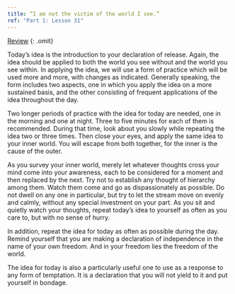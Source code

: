 ```yaml
---
title: “I am not the victim of the world I see.”
ref: "Part 1: Lesson 31"
---
```


<a class="hide-review" href="/acim/workbook/l057/#l031">Review</a>
{: .omit}

Today’s idea is the introduction to your declaration of release. Again,
the idea should be applied to both the world you see without and the
world you see within. In applying the idea, we will use a form of
practice which will be used more and more, with changes as indicated.
Generally speaking, the form includes two aspects, one in which you
apply the idea on a more sustained basis, and the other consisting of
frequent applications of the idea throughout the day.

Two longer periods of practice with the idea for today are needed, one
in the morning and one at night. Three to five minutes for each of them
is recommended. During that time, look about you slowly while repeating
the idea two or three times. Then close your eyes, and apply the same
idea to your inner world. You will escape from both together, for the
inner is the cause of the outer.

As you survey your inner world, merely let whatever thoughts cross your
mind come into your awareness, each to be considered for a moment and
then replaced by the next. Try not to establish any thought of hierarchy
among them. Watch them come and go as dispassionately as possible. Do
not dwell on any one in particular, but try to let the stream move on
evenly and calmly, without any special investment on your part. As you
sit and quietly watch your thoughts, repeat today’s idea to yourself as
often as you care to, but with no sense of hurry.

In addition, repeat the idea for today as often as possible during the
day. Remind yourself that you are making a declaration of independence
in the name of your own freedom. And in your freedom lies the freedom of
the world.

The idea for today is also a particularly useful one to use as a
response to any form of temptation. It is a declaration that you will
not yield to it and put yourself in bondage.

